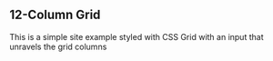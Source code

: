 ## 12-Column Grid
This is a simple site example styled with CSS Grid with an input that unravels the grid columns
